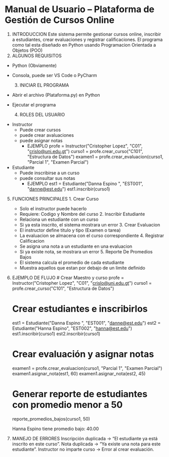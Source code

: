 # Manual de Usuario – Plataforma de Gestión de Cursos Online
 1.  INTRODUCCION
Este sistema permite gestionar cursos online, inscribir a estudiantes, crear evaluaciones y registrar calificaciones. El programa como tal esta diseñado en Python usando Programacion Orientada a Objetos (POO)
 2.  ALGUNOS REQUISITOS
- Python (Obviamente)
- Consola, puede ser VS Code o PyCharm
  
  3. INICIAR EL PROGRAMA
- Abrir el archivo (Plataforma.py) en Python
- Ejecutar el programa
    
  4. ROLES DEL USUARIO
* Instructor
  - Puede crear cursos
  - puede crear avaluaciones
  - puede asignar notas
    + EJEMPLO
       profe = Instructor("Cristopher Lopez", "C01", "crislo@uni.edu.gt")
       curso1 = profe.crear_curso("C101", "Estructura de Datos")
       examen1 = profe.crear_evaluacion(curso1, "Parcial 1", "Examen Parcial")
 * Estudiante
   - Puede inscribirse a un curso
   - puede consultar sus notas
     + EJEMPLO
       est1 = Estudiante("Danna Espino ", "EST001", "danne@est.edu")
       est1.inscribir(curso1)

  5. FUNCIONES PRINCIPALES
    1. Crear Curso
      - Solo el instructor puede hacerlo
      - Requiere: Codigo y Nombre del curso
    2. Inscribir Estudiante
      - Relaciona un estudiante con un curso
      - Si ya esta inscrito, el sistema mostrara un error
    3. Crear Evaluacion
      - El instructor define titulo y tipo (Examen o tarea)
      - La evaluacion se almacena con el curso correspondiente 
    4. Registrar Calificacion
      - Se asigna una nota a un estudiante en una evaluacion
      - Si ya existe nota, se mostrara un error
    5. Reporte De Promedios Bajos
      - El sistema calcula el promedio de cada estudiante
      - Muestra aquellos que estan por debajo de un limite definido
     
  6. EJEMPLO DE FLUJO
    # Crear Maestro y curso
     profe = Instructor("Cristopher Lopez", "C01", "crislo@uni.edu.gt")
     curso1 = profe.crear_curso("C101", "Estructura de Datos")
     
     # Crear estudiantes e inscribirlos
     est1 = Estudiante("Danna Espino ", "EST001", "danne@est.edu")
     est2 = Estudiante("Hanna Espino", "EST002", "hanna@est.edu")
     est1.inscribir(curso1)
     est2.inscribir(curso1)
     
     # Crear evaluación y asignar notas
     examen1 = profe.crear_evaluacion(curso1, "Parcial 1", "Examen Parcial")
     examen1.asignar_nota(est1, 60)
     examen1.asignar_nota(est2, 45)
     
     # Generar reporte de estudiantes con promedio menor a 50
     reporte_promedios_bajos(curso1, 50)

     Hanna Espino tiene promedio bajo: 40.00
      
  7. MANEJO DE ERRORES
     Inscripción duplicada → “El estudiante ya está inscrito en este curso”.
     Nota duplicada → “Ya existe una nota para este estudiante”.
     Instructor no imparte curso → Error al crear evaluación.

   

